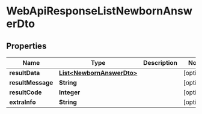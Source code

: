 # WebApiResponseListNewbornAnswerDto

## Properties
Name | Type | Description | Notes
------------ | ------------- | ------------- | -------------
**resultData** | [**List&lt;NewbornAnswerDto&gt;**](NewbornAnswerDto.md) |  |  [optional]
**resultMessage** | **String** |  |  [optional]
**resultCode** | **Integer** |  |  [optional]
**extraInfo** | **String** |  |  [optional]
